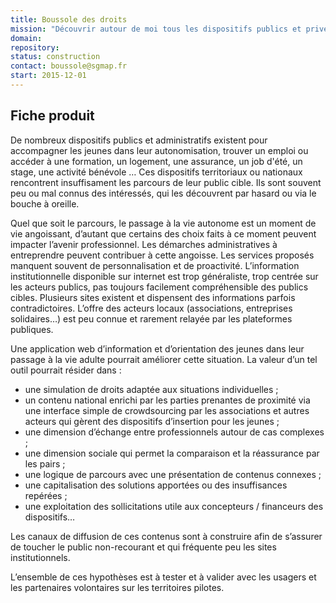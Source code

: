 ```yaml
---
title: Boussole des droits
mission: "Découvrir autour de moi tous les dispositifs publics et privés destinés aux jeunes." 
domain:
repository:
status: construction
contact: boussole@sgmap.fr
start: 2015-12-01
---
```


## Fiche produit

De nombreux dispositifs publics et administratifs existent pour accompagner les jeunes dans leur autonomisation, trouver un emploi ou accéder à  une formation, un logement, une assurance, un job d'été, un stage, une activité bénévole … Ces dispositifs territoriaux ou nationaux rencontrent insuffisament les parcours de leur public cible. Ils sont souvent peu ou mal connus des intéressés, qui les découvrent par hasard ou via le bouche à oreille.

Quel que soit le parcours, le passage à la vie autonome est un moment de vie angoissant, d’autant que certains des choix faits à ce moment peuvent impacter l’avenir professionnel. Les démarches administratives à entreprendre peuvent contribuer à cette angoisse. Les services proposés manquent souvent de personnalisation et de proactivité. L’information institutionnelle disponible sur internet est trop généraliste, trop centrée sur les acteurs publics, pas toujours facilement compréhensible des publics cibles. Plusieurs sites existent et dispensent des informations parfois contradictoires. L’offre des acteurs locaux (associations, entreprises solidaires…) est peu connue et rarement relayée par les plateformes publiques.

Une application web d’information et d’orientation des jeunes dans leur passage à la vie adulte pourrait améliorer cette situation. La valeur d’un tel outil pourrait résider dans :

- une simulation de droits adaptée aux situations individuelles ;
- un contenu national enrichi par les parties prenantes de proximité via une interface simple de crowdsourcing par les associations et autres acteurs qui gèrent des dispositifs d’insertion pour les jeunes ;
- une dimension d’échange entre professionnels autour de cas complexes ;
- une dimension sociale qui permet la comparaison et la réassurance par les pairs ;
- une logique de parcours avec une présentation de contenus connexes ;
- une capitalisation des solutions apportées ou des insuffisances repérées ;
- une exploitation des sollicitations utile aux concepteurs / financeurs des dispositifs…

Les canaux de diffusion de ces contenus sont à construire afin de s’assurer de toucher le public non-recourant et qui fréquente peu les sites institutionnels.

L’ensemble de ces hypothèses est à tester et à valider avec les usagers et les partenaires volontaires sur les territoires pilotes.
